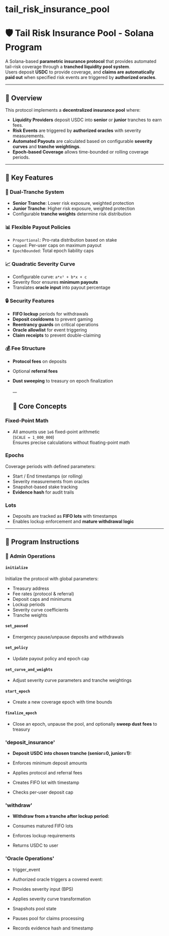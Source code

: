 # tail_risk_insurance_pool

# 🛡️ Tail Risk Insurance Pool - Solana Program

A Solana-based **parametric insurance protocol** that provides automated tail-risk coverage through a **tranched liquidity pool system**.  
Users deposit **USDC** to provide coverage, and **claims are automatically paid out** when specified risk events are triggered by **authorized oracles**.

---

## 📄 Overview

This protocol implements a **decentralized insurance pool** where:

- **Liquidity Providers** deposit USDC into **senior** or **junior** tranches to earn fees.
- **Risk Events** are triggered by **authorized oracles** with severity measurements.
- **Automated Payouts** are calculated based on configurable **severity curves** and **tranche weightings**.
- **Epoch-based Coverage** allows time-bounded or rolling coverage periods.

---


## 🔑 Key Features

### 🏦 Dual-Tranche System
- **Senior Tranche**: Lower risk exposure, weighted protection
- **Junior Tranche**: Higher risk exposure, weighted protection
- Configurable **tranche weights** determine risk distribution

### 📊 Flexible Payout Policies
- `Proportional`: Pro-rata distribution based on stake
- `Capped`: Per-user caps on maximum payout
- `EpochBounded`: Total epoch liability caps

### 📈 Quadratic Severity Curve
- Configurable curve: `a*x² + b*x + c`
- Severity floor ensures **minimum payouts**
- Translates **oracle input** into payout percentage

### 🔒 Security Features
- **FIFO lockup** periods for withdrawals
- **Deposit cooldowns** to prevent gaming
- **Reentrancy guards** on critical operations
- **Oracle allowlist** for event triggering
- **Claim receipts** to prevent double-claiming

### 💰 Fee Structure
- **Protocol fees** on deposits
- Optional **referral fees**
- **Dust sweeping** to treasury on epoch finalization

  __


  ## 🧮 Core Concepts

### Fixed-Point Math
- All amounts use `1e6` fixed-point arithmetic  
  (`SCALE = 1_000_000`)  
  Ensures precise calculations without floating-point math

### Epochs
Coverage periods with defined parameters:
- Start / End timestamps (or rolling)
- Severity measurements from oracles
- Snapshot-based stake tracking
- **Evidence hash** for audit trails

### Lots
- Deposits are tracked as **FIFO lots** with timestamps
- Enables lockup enforcement and **mature withdrawal logic**

---


## 🧾 Program Instructions

### 🔧 Admin Operations

#### `initialize`
Initialize the protocol with global parameters:
- Treasury address
- Fee rates (protocol & referral)
- Deposit caps and minimums
- Lockup periods
- Severity curve coefficients
- Tranche weights

#### `set_paused`
- Emergency pause/unpause deposits and withdrawals

#### `set_policy`
- Update payout policy and epoch cap

#### `set_curve_and_weights`
- Adjust severity curve parameters and tranche weightings

#### `start_epoch`
- Create a new coverage epoch with time bounds

#### `finalize_epoch`
- Close an epoch, unpause the pool, and optionally **sweep dust fees** to treasury

  
### 'deposit_insurance'
- **Deposit USDC into chosen tranche (senior=0, junior=1):**

- Enforces minimum deposit amounts
- Applies protocol and referral fees
- Creates FIFO lot with timestamp
- Checks per-user deposit cap

###  'withdraw'
- **Withdraw from a tranche after lockup period:**

- Consumes matured FIFO lots
- Enforces lockup requirements
- Returns USDC to user

###  'Oracle Operations'
- trigger_event
- Authorized oracle triggers a covered event:

- Provides severity input (BPS)
- Applies severity curve transformation
- Snapshots pool state
- Pauses pool for claims processing
- Records evidence hash and timestamp

